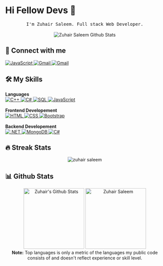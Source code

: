 # Hi Fellow Devs :wave:

<p align="center">
  <samp>
I'm Zuhair Saleem. Full stack Web Developer.
  </samp>
  <br/>
  <br/>
  <img src="https://github-readme-stats.vercel.app/api?username=zuhair0&show_icons=true" alt="Zuhair Saleem Github Stats"></img>
</p>

## 👯 Connect with me
<p>
    <a href="https://www.linkedin.com/in/abdullahqaisarr/" target="_blank">
        <img alt="JavaScript"
            src="https://img.shields.io/badge/LinkedIn-0077B5?style=for-the-badge&logo=linkedin&logoColor=white">
    </a>
    <a href="https://mail.google.com/mail/?view=cm&fs=1&to=abdullahqaisarr@gmail.com" target="_blank">
        <img alt="Gmail" src="https://img.shields.io/badge/Gmail-D14836?style=for-the-badge&logo=gmail&logoColor=white">
    </a>
    <a href="https://github.com/abdullahqaisar" target="_blank">
        <img alt="Gmail"
            src="https://img.shields.io/badge/GitHub-100000?style=for-the-badge&logo=github&logoColor=white">
    </a>
</p>

## 🛠️ My Skills

<p>
    <summary><b>Languages</b></summary>
  <a href="https://www.w3schools.com/cpp/cpp_intro.asp" target="_blank">
        <img alt="C++"
            src="https://img.shields.io/badge/C%2B%2B-00599C?style=for-the-badge&logo=c%2B%2B&logoColor=white">
    </a>
  <a href="https://www.w3schools.com/cs/cs_intro.php" target="_blank">
        <img alt="C#"
            src="https://img.shields.io/badge/C%23-239120?style=for-the-badge&logo=c-sharp&logoColor=white">
    </a>
  <a href="https://www.w3schools.com/sql/sql_intro.asp#:~:text=What%20is%20SQL%3F,for%20Standardization%20(ISO)%20in%201987" target="_blank">
        <img alt="SQL"
            src="https://img.shields.io/badge/MySQL-00000F?style=for-the-badge&logo=mysql&logoColor=white">
    </a>
    <a href="https://developer.mozilla.org/en-US/docs/Web/JavaScript" target="_blank">
        <img alt="JavaScript"
            src="https://img.shields.io/badge/javascript-%23323330.svg?style=for-the-badge&logo=javascript&logoColor=%23F7DF1E">
    </a>
    <br />
    <br />
    <summary><b>Frontend Developement</b></summary>
    <a href="https://www.w3.org/html/" target="_blank">
        <img alt="HTML"
            src="https://img.shields.io/badge/html5-%23E34F26.svg?style=for-the-badge&logo=html5&logoColor=white">
    </a>
    <a href="https://www.w3schools.com/css/" target="_blank">
        <img alt="CSS"
            src="https://img.shields.io/badge/css3-%231572B6.svg?style=for-the-badge&logo=css3&logoColor=white">
    </a>
    <a href="https://getbootstrap.com/" target="_blank">
        <img alt="Bootstrap"
            src="https://img.shields.io/badge/bootstrap-%23563D7C.svg?style=for-the-badge&logo=bootstrap&logoColor=white">
    </a>
    <br />
    <br />
    <summary><b>Backend Developement</b></summary>
    <a href="https://dotnet.microsoft.com/en-us/learn/dotnet/what-is-dotnet#:~:text=.NET%20is%20a%20free%2C%20cross,games%2C%20IoT%2C%20and%20more." target="_blank">
        <img alt=".NET"
            src="https://img.shields.io/badge/.NET-5C2D91?style=for-the-badge&logo=.net&logoColor=white">
    </a>
    <a href="https://nodejs.org/en/" target="_blank">
        <img alt="MongoDB"
            src="https://img.shields.io/badge/MongoDB-4EA94B?style=for-the-badge&logo=mongodb&logoColor=white">
    </a>
  <a href="https://www.w3schools.com/cs/cs_intro.php" target="_blank">
        <img alt="C#"
            src="https://img.shields.io/badge/C%23-239120?style=for-the-badge&logo=c-sharp&logoColor=white">
    </a>
</p>


## 🔥 Streak Stats
<p align="center"><img src="https://github-readme-streak-stats.herokuapp.com/?user=zuhair0&theme=algolia"
        alt="zuhair saleem" /></p>
        
## 📊 Github Stats
<p align="center">
    <a href="https://github.com/zuhair0/github-readme-stats"><img alt="Zuhair's Github Stats"
            src="https://github-readme-stats.vercel.app/api?username=zuhair0&show_icons=true&count_private=true&theme=algolia"
            height="192px" /></a>
    <img src="https://github-readme-stats.vercel.app/api/top-langs?username=zuhair0&langs_count=10&show_icons=true&locale=en&layout=compact&theme=algolia"
        alt="Zuhair Saleem" height="192px" />
    <br />
    <b>Note:</b> Top languages is only a metric of the languages my public code consists of and doesn't reflect
    experience or skill level.
</p>
